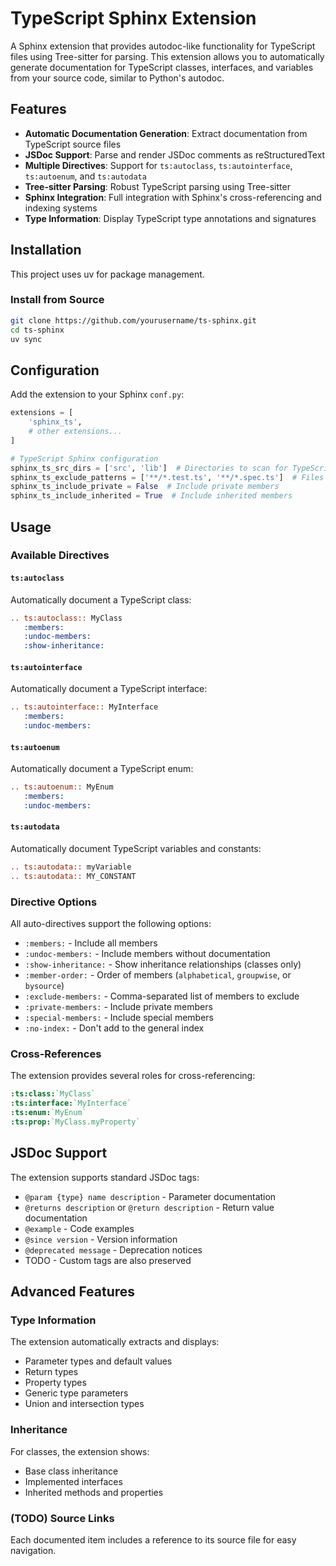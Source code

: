 # TypeScript Sphinx Extension

A Sphinx extension that provides autodoc-like functionality for TypeScript files
using Tree-sitter for parsing. This extension allows you to automatically
generate documentation for TypeScript classes, interfaces, and variables from
your source code, similar to Python's autodoc.

## Features

- **Automatic Documentation Generation**: Extract documentation from TypeScript source files
- **JSDoc Support**: Parse and render JSDoc comments as reStructuredText
- **Multiple Directives**: Support for `ts:autoclass`, `ts:autointerface`, `ts:autoenum`, and `ts:autodata`
- **Tree-sitter Parsing**: Robust TypeScript parsing using Tree-sitter
- **Sphinx Integration**: Full integration with Sphinx's cross-referencing and indexing systems
- **Type Information**: Display TypeScript type annotations and signatures

## Installation

This project uses uv for package management.

### Install from Source

```bash
git clone https://github.com/yourusername/ts-sphinx.git
cd ts-sphinx
uv sync
```

## Configuration

Add the extension to your Sphinx `conf.py`:

```python
extensions = [
    'sphinx_ts',
    # other extensions...
]

# TypeScript Sphinx configuration
sphinx_ts_src_dirs = ['src', 'lib']  # Directories to scan for TypeScript files
sphinx_ts_exclude_patterns = ['**/*.test.ts', '**/*.spec.ts']  # Files to exclude
sphinx_ts_include_private = False  # Include private members
sphinx_ts_include_inherited = True  # Include inherited members
```

## Usage

### Available Directives

#### `ts:autoclass`

Automatically document a TypeScript class:

```rst
.. ts:autoclass:: MyClass
   :members:
   :undoc-members:
   :show-inheritance:
```

#### `ts:autointerface`

Automatically document a TypeScript interface:

```rst
.. ts:autointerface:: MyInterface
   :members:
   :undoc-members:
```

#### `ts:autoenum`

Automatically document a TypeScript enum:

```rst
.. ts:autoenum:: MyEnum
   :members:
   :undoc-members:
```

#### `ts:autodata`

Automatically document TypeScript variables and constants:

```rst
.. ts:autodata:: myVariable
.. ts:autodata:: MY_CONSTANT
```

### Directive Options

All auto-directives support the following options:

- `:members:` - Include all members
- `:undoc-members:` - Include members without documentation
- `:show-inheritance:` - Show inheritance relationships (classes only)
- `:member-order:` - Order of members (`alphabetical`, `groupwise`, or `bysource`)
- `:exclude-members:` - Comma-separated list of members to exclude
- `:private-members:` - Include private members
- `:special-members:` - Include special members
- `:no-index:` - Don't add to the general index

### Cross-References

The extension provides several roles for cross-referencing:

```rst
:ts:class:`MyClass`
:ts:interface:`MyInterface`
:ts:enum:`MyEnum`
:ts:prop:`MyClass.myProperty`
```

## JSDoc Support

The extension supports standard JSDoc tags:

- `@param {type} name description` - Parameter documentation
- `@returns description` or `@return description` - Return value documentation
- `@example` - Code examples
- `@since version` - Version information
- `@deprecated message` - Deprecation notices
- TODO - Custom tags are also preserved

## Advanced Features

### Type Information

The extension automatically extracts and displays:

- Parameter types and default values
- Return types
- Property types
- Generic type parameters
- Union and intersection types

### Inheritance

For classes, the extension shows:

- Base class inheritance
- Implemented interfaces
- Inherited methods and properties

### (TODO) Source Links

Each documented item includes a reference to its source file for easy navigation.
